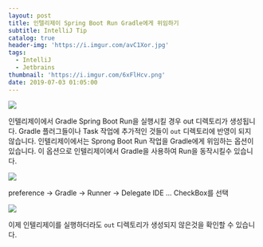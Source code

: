 ```yaml
---
layout: post
title: 인텔리제이 Spring Boot Run Gradle에게 위임하기
subtitle: IntelliJ Tip
catalog: true
header-img: 'https://i.imgur.com/avC1Xor.jpg'
tags:
  - IntelliJ
  - Jetbrains
thumbnail: 'https://i.imgur.com/6xFlHcv.png'
date: 2019-07-03 01:05:00
---
```




![](https://github.com/cheese10yun/IntelliJ/raw/master/assets/out-dir.png)

인텔리제이에서 Gradle Spring Boot Run을 실행시킬 경우 out 디렉토리가 생성됩니다. Gradle 플러그들이나 Task 작업에 추가적인 것들이 `out` 디렉토리에 반영이 되지 않습니다. 인텔리제이에서는 Sprong Boot Run 작업을 Gradle에게 위임하는 옵션이 있습니다. 이 옵션으로 인텔리제이에서 Gradle을 사용하여 Run을 동작시킬수 있습니다.


![](https://github.com/cheese10yun/IntelliJ/raw/master/assets/intellij-delegate-build.png)

preference -> Gradle -> Runner -> Delegate IDE ... CheckBox를 선택


![](https://github.com/cheese10yun/IntelliJ/raw/master/assets/non-out-dir.png)

이제 인텔리제이를 실행하더라도 `out` 디렉토리가 생성되지 않은것을 확인할 수 있습니다.